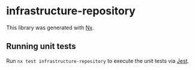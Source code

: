 # infrastructure-repository

This library was generated with [Nx](https://nx.dev).

## Running unit tests

Run `nx test infrastructure-repository` to execute the unit tests via [Jest](https://jestjs.io).

